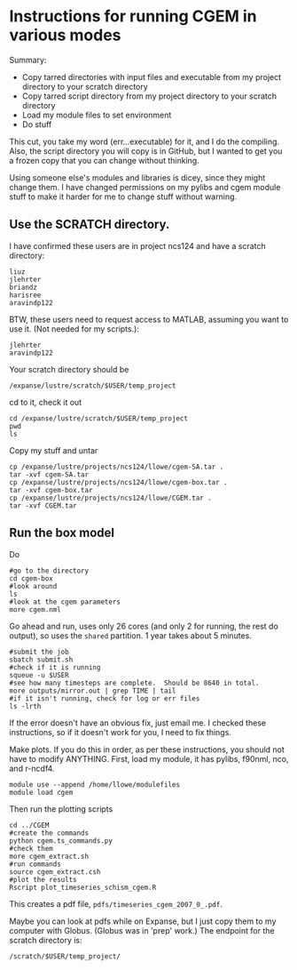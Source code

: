 # Instructions for running CGEM in various modes

Summary:
- Copy tarred directories with input files and executable from my project directory to your scratch directory
- Copy tarred script directory from my project directory to your scratch directory
- Load my module files to set environment
- Do stuff

This cut, you take my word (err...executable) for it, and I do the compiling.  Also, the script directory you will copy is in GitHub, 
but I wanted to get you a frozen copy that you can change without thinking.

Using someone else's modules and libraries is dicey, since they might change them. I have changed permissions on my pylibs 
and cgem module stuff to make it harder for me to change stuff without warning.

## Use the SCRATCH directory.

I have confirmed these users are in project ncs124 and have a scratch directory:
```
liuz
jlehrter
briandz
harisree
aravindp122
```

BTW, these users need to request access to MATLAB, assuming you want to use it.  (Not needed for my scripts.):
```
jlehrter
aravindp122
```

Your scratch directory should be
```
/expanse/lustre/scratch/$USER/temp_project
```

cd to it, check it out
```
cd /expanse/lustre/scratch/$USER/temp_project
pwd
ls
```

Copy my stuff and untar
```
cp /expanse/lustre/projects/ncs124/llowe/cgem-SA.tar .
tar -xvf cgem-SA.tar
cp /expanse/lustre/projects/ncs124/llowe/cgem-box.tar .
tar -xvf cgem-box.tar
cp /expanse/lustre/projects/ncs124/llowe/CGEM.tar .
tar -xvf CGEM.tar
```

## Run the box model

Do
```
#go to the directory
cd cgem-box
#look around
ls
#look at the cgem parameters
more cgem.nml
```

Go ahead and run, uses only 26 cores (and only 2 for running, the rest do output), so uses the `shared` partition.  1 year takes about 5 minutes.
```
#submit the job
sbatch submit.sh
#check if it is running
squeue -u $USER
#see how many timesteps are complete.  Should be 8640 in total.
more outputs/mirror.out | grep TIME | tail
#if it isn't running, check for log or err files
ls -lrth
```
If the error doesn't have an obvious fix, just email me.  I checked these instructions, so if it doesn't work for you, I need to fix things.

Make plots.  If you do this in order, as per these instructions, you should not have to modify ANYTHING.  First, load my module, it has pylibs, f90nml, nco, and r-ncdf4.
```
module use --append /home/llowe/modulefiles
module load cgem
```
Then run the plotting scripts
```
cd ../CGEM
#create the commands
python cgem.ts_commands.py
#check them
more cgem_extract.sh
#run commands
source cgem_extract.csh
#plot the results
Rscript plot_timeseries_schism_cgem.R
```

This creates a pdf file, `pdfs/timeseries_cgem_2007_0_.pdf`.

Maybe you can look at pdfs while on Expanse, but I just copy them to my computer with Globus.  (Globus was in 'prep' work.)  The endpoint for the scratch directory is:
```
/scratch/$USER/temp_project/
```










